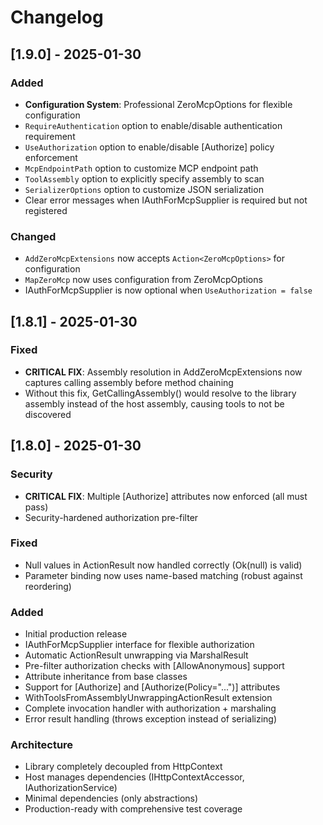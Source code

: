 # Changelog

## [1.9.0] - 2025-01-30

### Added
- **Configuration System**: Professional ZeroMcpOptions for flexible configuration
- `RequireAuthentication` option to enable/disable authentication requirement
- `UseAuthorization` option to enable/disable [Authorize] policy enforcement
- `McpEndpointPath` option to customize MCP endpoint path
- `ToolAssembly` option to explicitly specify assembly to scan
- `SerializerOptions` option to customize JSON serialization
- Clear error messages when IAuthForMcpSupplier is required but not registered

### Changed
- `AddZeroMcpExtensions` now accepts `Action<ZeroMcpOptions>` for configuration
- `MapZeroMcp` now uses configuration from ZeroMcpOptions
- IAuthForMcpSupplier is now optional when `UseAuthorization = false`

## [1.8.1] - 2025-01-30

### Fixed
- **CRITICAL FIX**: Assembly resolution in AddZeroMcpExtensions now captures calling assembly before method chaining
- Without this fix, GetCallingAssembly() would resolve to the library assembly instead of the host assembly, causing tools to not be discovered

## [1.8.0] - 2025-01-30

### Security
- **CRITICAL FIX**: Multiple [Authorize] attributes now enforced (all must pass)
- Security-hardened authorization pre-filter

### Fixed
- Null values in ActionResult<T> now handled correctly (Ok(null) is valid)
- Parameter binding now uses name-based matching (robust against reordering)

### Added
- Initial production release
- IAuthForMcpSupplier interface for flexible authorization
- Automatic ActionResult<T> unwrapping via MarshalResult
- Pre-filter authorization checks with [AllowAnonymous] support
- Attribute inheritance from base classes
- Support for [Authorize] and [Authorize(Policy="...")] attributes
- WithToolsFromAssemblyUnwrappingActionResult extension
- Complete invocation handler with authorization + marshaling
- Error result handling (throws exception instead of serializing)

### Architecture
- Library completely decoupled from HttpContext
- Host manages dependencies (IHttpContextAccessor, IAuthorizationService)
- Minimal dependencies (only abstractions)
- Production-ready with comprehensive test coverage
